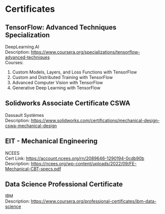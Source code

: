 # Certificates

## TensorFlow: Advanced Techniques Specialization
DeepLearning.AI <br />
Description: https://www.coursera.org/specializations/tensorflow-advanced-techniques <br />
Courses: <br />
1) Custom Models, Layers, and Loss Functions with TensorFlow <br />
2) Custom and Distributed Training with TensorFlow <br />
3) Advanced Computer Vision with TensorFlow <br />
4) Generative Deep Learning with TensorFlow <br />

## Solidworks Associate Certificate CSWA
Dassault Systèmes <br />
Description: https://www.solidworks.com/certifications/mechanical-design-cswa-mechanical-design

## EIT - Mechanical Engineering
NCEES <br />
Cert Link: https://account.ncees.org/rn/2089646-1290194-0cdb90b <br />
Description: https://ncees.org/wp-content/uploads/2022/09/FE-Mechanical-CBT-specs.pdf 

## Data Science Professional Certificate
IBM <br />
Description: https://www.coursera.org/professional-certificates/ibm-data-science

